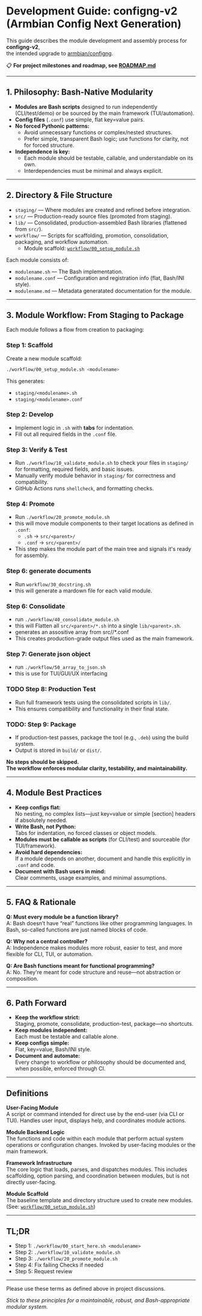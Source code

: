# Development Guide: configng-v2 (Armbian Config Next Generation)

This guide describes the module development and assembly process for **configng-v2**,  
the intended upgrade to [armbian/configng](https://github.com/armbian/configng).

📋 **For project milestones and roadmap, see [ROADMAP.md](./ROADMAP.md)**

---

## 1. Philosophy: Bash-Native Modularity

- **Modules are Bash scripts** designed to run independently (CLI/test/demo) or be sourced by the main framework (TUI/automation).
- **Config files** (`.conf`) use simple, flat key=value pairs.
- **No forced Pythonic patterns:**  
	- Avoid unnecessary functions or complex/nested structures.
	- Prefer simple, transparent Bash logic; use functions for clarity, not for forced structure.
- **Independence is key:**  
	- Each module should be testable, callable, and understandable on its own.
	- Interdependencies must be minimal and always explicit.

---

## 2. Directory & File Structure

- `staging/` — Where modules are created and refined before integration.
- `src/` — Production-ready source files (promoted from staging).
- `lib/` — Consolidated, production-assembled Bash libraries (flattened from `src/`).
- `workflow/` — Scripts for scaffolding, promotion, consolidation, packaging, and workflow automation.
	- Module scaffold: [`workflow/00_setup_module.sh`](./workflow/00_setup_module.sh)

Each module consists of:
- `modulename.sh` — The Bash implementation.
- `modulename.conf` — Configuration and registration info (flat, Bash/INI style).
- `modulename.md` — Metadata generatated documentation for the module.

---

## 3. Module Workflow: From Staging to Package

Each module follows a flow from creation to packaging:

### Step 1: Scaffold

Create a new module scaffold:

```sh
./workflow/00_setup_module.sh <modulename>
```

This generates:
- `staging/<modulename>.sh`
- `staging/<modulename>.conf`

### Step 2: Develop

- Implement logic in `.sh` with **tabs** for indentation.
- Fill out all required fields in the `.conf` file.

### Step 3: Verify & Test

- Run `./workflow/10_validate_module.sh` to check your files in `staging/` for formatting, required fields, and basic issues.
- Manually verify module behavior in `staging/` for correctness and compatibility.
- GitHub Actions runs `shellcheck`, and formatting checks.

### Step 4: Promote
- Run `./workflow/20_promote_module.sh`
- this will move module components to their target locations as defined in `.conf`:
	- `.sh` → `src/<parent>/`
	- `.conf` → `src/<parent>/`
- This step makes the module part of the main tree and signals it's ready for assembly.

### Step 6: generate documents 
- Run `workflow/30_docstring.sh`
- this will generate a mardown file for each valid module. 

### Step 6: Consolidate
- run `./workflow/40_consolidate_module.sh`
- this will Flatten all `src/<parent>/*.sh` into a single `lib/<parent>.sh`.
- generates an assositive array from src/<parent>/*.conf
- This creates production-grade output files used as the main framework.

### Step 7: Generate json object
- run `./workflow/50_array_to_json.sh`
- this is use for TUI/GUI/UX interfacing 

### TODO Step 8: Production Test

- Run full framework tests using the consolidated scripts in `lib/`.
- This ensures compatibility and functionality in their final state.

### TODO: Step 9: Package

- If production-test passes, package the tool (e.g., `.deb`) using the build system.
- Output is stored in `build/` or `dist/`.

**No steps should be skipped.  
The workflow enforces modular clarity, testability, and maintainability.**

---

## 4. Module Best Practices

- **Keep configs flat:**  
	No nesting, no complex lists—just key=value or simple [section] headers if absolutely needed.
- **Write Bash, not Python:**  
	Tabs for indentation, no forced classes or object models.
- **Modules must be callable as scripts** (for CLI/test) and sourceable (for TUI/framework).
- **Avoid hard dependencies:**  
	If a module depends on another, document and handle this explicitly in `.conf` and code.
- **Document with Bash users in mind:**  
	Clear comments, usage examples, and minimal assumptions.

---

## 5. FAQ & Rationale

**Q: Must every module be a function library?**  
A: Bash doesn’t have “real” functions like other programming languages. In Bash, so-called functions are just named blocks of code.

**Q: Why not a central controller?**  
A: Independence makes modules more robust, easier to test, and more flexible for CLI, TUI, or automation.

**Q: Are Bash functions meant for functional programming?**  
A: No. They're meant for code structure and reuse—not abstraction or composition.

---

## 6. Path Forward

- **Keep the workflow strict:**  
	Staging, promote, consolidate, production-test, package—no shortcuts.
- **Keep modules independent:**  
	Each must be testable and callable alone.
- **Keep configs simple:**  
	Flat, key=value, Bash/INI style.
- **Document and automate:**  
	Every change to workflow or philosophy should be documented and, when possible, enforced through CI.

---

## Definitions

**User-Facing Module**  
A script or command intended for direct use by the end-user (via CLI or TUI). Handles user input, displays help, and coordinates module actions.

**Module Backend Logic**  
The functions and code within each module that perform actual system operations or configuration changes. Invoked by user-facing modules or the main framework.

**Framework Infrastructure**  
The core logic that loads, parses, and dispatches modules. This includes scaffolding, option parsing, and coordination between modules, but is not directly user-facing.

**Module Scaffold**  
The baseline template and directory structure used to create new modules. (See: [`workflow/00_setup_module.sh`](./workflow/00_setup_module.sh))

---

## TL;DR

- Step 1: `./workflow/00_start_here.sh <modulename>`
- Step 2: `./workflow/10_validate_module.sh`
- Step 3: `./workflow/20_promote_module.sh`
- Step 4: Fix failing Checks if needed
- Step 5: Request review


---

Please use these terms as defined above in project discussions.

*Stick to these principles for a maintainable, robust, and Bash-appropriate modular system.*
